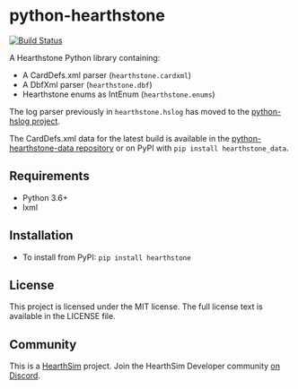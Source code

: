 # python-hearthstone
[![Build Status](https://api.travis-ci.org/HearthSim/python-hearthstone.svg?branch=master)](https://travis-ci.org/HearthSim/python-hearthstone)

A Hearthstone Python library containing:

* A CardDefs.xml parser (`hearthstone.cardxml`)
* A DbfXml parser (`hearthstone.dbf`)
* Hearthstone enums as IntEnum (`hearthstone.enums`)

The log parser previously in `hearthstone.hslog` has moved to the
[python-hslog project](https://github.com/HearthSim/python-hslog).

The CardDefs.xml data for the latest build is available in the
[python-hearthstone-data repository](https://github.com/HearthSim/python-hearthstone-data)
or on PyPI with `pip install hearthstone_data`.


## Requirements

* Python 3.6+
* lxml

## Installation

* To install from PyPI: `pip install hearthstone`


## License

This project is licensed under the MIT license. The full license text is
available in the LICENSE file.


## Community

This is a [HearthSim](https://hearthsim.info) project.
Join the HearthSim Developer community [on Discord](https://discord.gg/hearthsim-devs).
